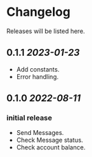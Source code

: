 # Changelog

Releases will be listed here.

## 0.1.1 _2023-01-23_

- Add constants.
- Error handling.

## 0.1.0 _2022-08-11_

### initial release

- Send Messages.
- Check Message status.
- Check account balance.